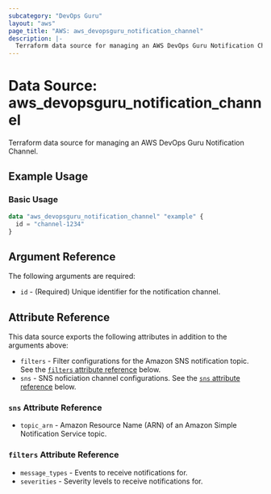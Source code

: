 ```yaml
---
subcategory: "DevOps Guru"
layout: "aws"
page_title: "AWS: aws_devopsguru_notification_channel"
description: |-
  Terraform data source for managing an AWS DevOps Guru Notification Channel.
---
```


# Data Source: aws_devopsguru_notification_channel

Terraform data source for managing an AWS DevOps Guru Notification Channel.

## Example Usage

### Basic Usage

```terraform
data "aws_devopsguru_notification_channel" "example" {
  id = "channel-1234"
}
```

## Argument Reference

The following arguments are required:

* `id` - (Required) Unique identifier for the notification channel.

## Attribute Reference

This data source exports the following attributes in addition to the arguments above:

* `filters` - Filter configurations for the Amazon SNS notification topic. See the [`filters` attribute reference](#filters-attribute-reference) below.
* `sns` - SNS noficiation channel configurations. See the [`sns` attribute reference](#sns-attribute-reference) below.

### `sns` Attribute Reference

* `topic_arn` - Amazon Resource Name (ARN) of an Amazon Simple Notification Service topic.

### `filters` Attribute Reference

* `message_types` - Events to receive notifications for.
* `severities` - Severity levels to receive notifications for.
